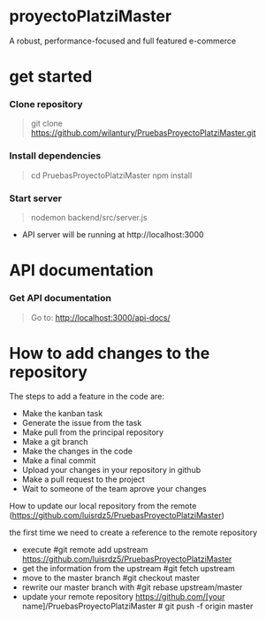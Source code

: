 # proyectoPlatziMaster
A robust, performance-focused and full featured e-commerce

# get started

### Clone repository
> git clone https://github.com/wilantury/PruebasProyectoPlatziMaster.git
### Install dependencies
> cd PruebasProyectoPlatziMaster
> npm install
### Start server
> nodemon backend/src/server.js
- API server will be running at http://localhost:3000
# API documentation
### Get API documentation
> Go to:  [http://localhost:3000/api-docs/](http://localhost:3000/api-docs/)

# How to add changes to the repository

The steps to add a feature in the code are:

- Make the kanban task
- Generate the issue from the task
- Make pull from the principal repository
- Make a git branch
- Make the changes in the code
- Make a final commit 
- Upload your changes in your repository in github
- Make a pull request to the project 
- Wait to someone of the team aprove your changes
  
How to update our local repository from the remote (https://github.com/luisrdz5/PruebasProyectoPlatziMaster)

the first time we need to create a reference to the remote repository 


- execute #git remote add upstream https://github.com/luisrdz5/PruebasProyectoPlatziMaster
- get the information from the upstream #git fetch upstream
- move to the master branch #git checkout master
- rewrite our master branch with #git rebase upstream/master
- update your remote repository https://github.com/[your name]/PruebasProyectoPlatziMaster  # git push -f origin master

